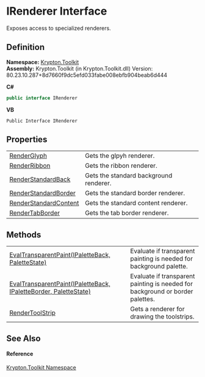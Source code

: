 # IRenderer Interface


Exposes access to specialized renderers.



## Definition
**Namespace:** <a href="79d2eac2-21f4-54ff-7552-b20c33c30600.md">Krypton.Toolkit</a>  
**Assembly:** Krypton.Toolkit (in Krypton.Toolkit.dll) Version: 80.23.10.287+8d7660f9dc5efd033fabe008ebfb904beab6d444

**C#**
``` C#
public interface IRenderer
```
**VB**
``` VB
Public Interface IRenderer
```



## Properties
<table>
<tr>
<td><a href="aefc00c6-9a0c-5e99-0c5a-3383689f63ab.md">RenderGlyph</a></td>
<td>Gets the glpyh renderer.</td></tr>
<tr>
<td><a href="c27280c2-8be2-d8a6-9656-818db9f2ba06.md">RenderRibbon</a></td>
<td>Gets the ribbon renderer.</td></tr>
<tr>
<td><a href="574388f7-aa5e-5eca-aed8-fda0d712c483.md">RenderStandardBack</a></td>
<td>Gets the standard background renderer.</td></tr>
<tr>
<td><a href="23b3d3fa-2dec-a0b8-3fb8-90cae7d365ff.md">RenderStandardBorder</a></td>
<td>Gets the standard border renderer.</td></tr>
<tr>
<td><a href="69809983-e699-391e-d03b-a565479bbcdd.md">RenderStandardContent</a></td>
<td>Gets the standard content renderer.</td></tr>
<tr>
<td><a href="6655ef73-5db4-c25e-5c7b-2dda7222cc64.md">RenderTabBorder</a></td>
<td>Gets the tab border renderer.</td></tr>
</table>

## Methods
<table>
<tr>
<td><a href="a1d4250b-a49a-d69e-c34b-1fcffd4fc51c.md">EvalTransparentPaint(IPaletteBack, PaletteState)</a></td>
<td>Evaluate if transparent painting is needed for background palette.</td></tr>
<tr>
<td><a href="478ede3a-0a1c-266e-d2bd-93e9f0316f53.md">EvalTransparentPaint(IPaletteBack, IPaletteBorder, PaletteState)</a></td>
<td>Evaluate if transparent painting is needed for background or border palettes.</td></tr>
<tr>
<td><a href="42086811-63d4-656f-13a7-5f121bde4e65.md">RenderToolStrip</a></td>
<td>Gets a renderer for drawing the toolstrips.</td></tr>
</table>

## See Also


#### Reference
<a href="79d2eac2-21f4-54ff-7552-b20c33c30600.md">Krypton.Toolkit Namespace</a>  

